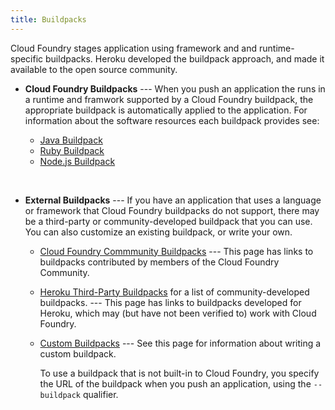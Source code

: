 ```yaml
---
title: Buildpacks
---
```


Cloud Foundry stages application using framework and and runtime-specific buildpacks. Heroku developed the buildpack approach, and made it available to the open source community.


* **Cloud Foundry Buildpacks** ---  When you push an application the runs in a runtime and framwork supported by a Cloud Foundry buildpack, the appropriate buildpack is automatically applied to the application.  For information about the software resources each buildpack provides see:

     * [Java Buildpack](java-buildpack.html)
     * [Ruby Buildpack](ruby-buildpack.html)
     * [Node.js Buildpack](node-buildpack.html)

<br>

* **External Buildpacks** --- If you have an application that uses a language or framework that Cloud Foundry buildpacks do not support, there may be a third-party or community-developed buildpack that you can use. You can also customize an existing buildpack, or write your own.

    * [Cloud Foundry Commmunity Buildpacks](https://github.com/cloudfoundry-community/cf-docs-contrib/wiki/Buildpacks) --- This page has links to buildpacks contributed by members of the Cloud Foundry Community.

    * [Heroku Third-Party Buildpacks](https://devcenter.heroku.com/articles/third-party-buildpacks) for a list of community-developed buildpacks. --- This page has links to buildpacks developed for Heroku, which may (but have not been verified to) work with Cloud Foundry.
    * [Custom Buildpacks](custom-buildpacks.html) --- See this page for information about writing a custom buildpack.


      To use a buildpack that is not built-in to Cloud Foundry, you specify the URL of the buildpack when you push an application, using the `--buildpack` qualifier.







